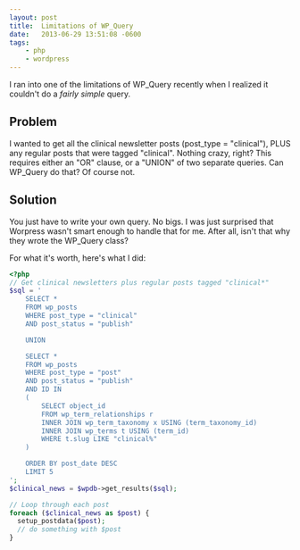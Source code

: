 ```yaml
---
layout: post
title:  Limitations of WP_Query
date:   2013-06-29 13:51:08 -0600
tags:
    - php
    - wordpress
---
```


I ran into one of the limitations of WP_Query recently when I realized it couldn't do a *fairly simple* query.

## Problem

I wanted to get all the clinical newsletter posts (post_type = "clinical"), PLUS any regular posts that were tagged "clinical". Nothing crazy, right? This requires either an "OR" clause, or a "UNION" of two separate queries. Can WP_Query do that? Of course not.

## Solution

You just have to write your own query. No bigs. I was just surprised that Worpress wasn't smart enough to handle that for me. After all, isn't that why they wrote the WP_Query class?

For what it's worth, here's what I did:

```php
<?php
// Get clinical newsletters plus regular posts tagged "clinical*"
$sql = '
    SELECT *
    FROM wp_posts
    WHERE post_type = "clinical"
    AND post_status = "publish"

    UNION 

    SELECT *
    FROM wp_posts
    WHERE post_type = "post"
    AND post_status = "publish"
    AND ID IN 
    (
        SELECT object_id 
        FROM wp_term_relationships r
        INNER JOIN wp_term_taxonomy x USING (term_taxonomy_id)
        INNER JOIN wp_terms t USING (term_id)
        WHERE t.slug LIKE "clinical%"
    )

    ORDER BY post_date DESC 
    LIMIT 5
';
$clinical_news = $wpdb->get_results($sql);

// Loop through each post
foreach ($clinical_news as $post) {
  setup_postdata($post);
  // do something with $post
}
```
